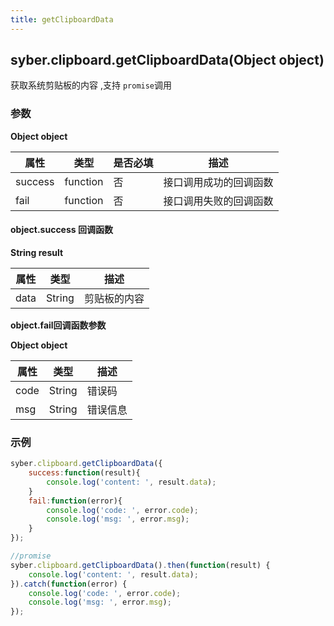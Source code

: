 ```yaml
---
title: getClipboardData
---
```



## syber.clipboard.getClipboardData(Object object)
获取系统剪贴板的内容 ,支持 `promise`调用

### 参数

**Object object**

| 属性    | 类型     | 是否必填 | 描述                   |
| ------- | -------- | -------- | ---------------------- |
| success | function | 否       | 接口调用成功的回调函数 |
| fail    | function | 否       | 接口调用失败的回调函数 |

#### object.success 回调函数

**String result**

| 属性 | 类型   | 描述         |
| ---- | ------ | ------------ |
| data | String | 剪贴板的内容 |

**object.fail回调函数参数**

**Object object**

| 属性 | 类型   | 描述     |
| ---- | ------ | -------- |
| code | String | 错误码   |
| msg  | String | 错误信息 |

### 示例

```js
syber.clipboard.getClipboardData({
	success:function(result){
        console.log('content: ', result.data);
    }
    fail:function(error){
        console.log('code: ', error.code);
    	console.log('msg: ', error.msg);
    }
});

//promise
syber.clipboard.getClipboardData().then(function(result) {
    console.log('content: ', result.data);
}).catch(function(error) {
    console.log('code: ', error.code);
    console.log('msg: ', error.msg);
});
```

